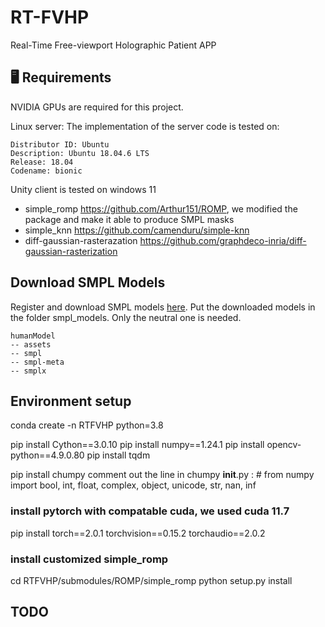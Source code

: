 # RT-FVHP
Real-Time Free-viewport Holographic Patient APP

## :desktop_computer: Requirements
<!-- --- -->
NVIDIA GPUs are required for this project.

Linux server: The implementation of the server code is tested on: 

```
Distributor ID: Ubuntu
Description: Ubuntu 18.04.6 LTS
Release: 18.04
Codename: bionic
```
Unity client is tested on windows 11

- simple_romp https://github.com/Arthur151/ROMP, we modified the package and make it able to produce SMPL masks
- simple_knn https://github.com/camenduru/simple-knn
- diff-gaussian-rasterazation https://github.com/graphdeco-inria/diff-gaussian-rasterization 



## Download SMPL Models
Register and download SMPL models [here](https://smplify.is.tue.mpg.de/download.php). Put the downloaded models in the folder smpl_models. Only the neutral one is needed.

```
humanModel
-- assets
-- smpl
-- smpl-meta
-- smplx 
```


## Environment setup 
conda create -n RTFVHP python=3.8

pip install Cython==3.0.10
pip install numpy==1.24.1
pip install opencv-python==4.9.0.80
pip install tqdm

pip install chumpy
comment out the line in chumpy __init__.py : # from numpy import bool, int, float, complex, object, unicode, str, nan, inf

### install pytorch with compatable cuda, we used cuda 11.7 

pip install torch==2.0.1 torchvision==0.15.2 torchaudio==2.0.2


### install customized simple_romp
cd RTFVHP/submodules/ROMP/simple_romp
python setup.py install
<!-- bash build.sh -->


## TODO


